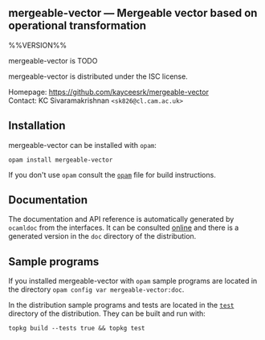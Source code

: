 mergeable-vector — Mergeable vector based on operational transformation
-------------------------------------------------------------------------------
%%VERSION%%

mergeable-vector is TODO

mergeable-vector is distributed under the ISC license.

Homepage: https://github.com/kayceesrk/mergeable-vector  
Contact: KC Sivaramakrishnan `<sk826@cl.cam.ac.uk>`

## Installation

mergeable-vector can be installed with `opam`:

    opam install mergeable-vector

If you don't use `opam` consult the [`opam`](opam) file for build
instructions.

## Documentation

The documentation and API reference is automatically generated by
`ocamldoc` from the interfaces. It can be consulted [online][doc]
and there is a generated version in the `doc` directory of the
distribution.

[doc]: http://kcsrk.info//mergeable-vector/doc

## Sample programs

If you installed mergeable-vector with `opam` sample programs are located in
the directory `opam config var mergeable-vector:doc`.

In the distribution sample programs and tests are located in the
[`test`](test) directory of the distribution. They can be built and run
with:

    topkg build --tests true && topkg test 
